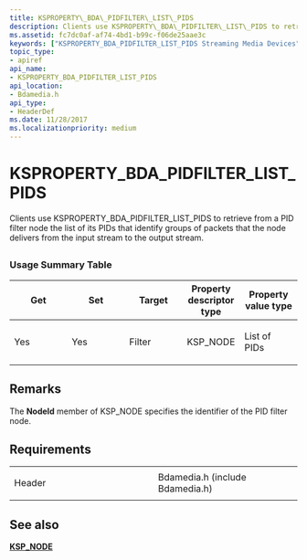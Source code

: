 ```yaml
---
title: KSPROPERTY\_BDA\_PIDFILTER\_LIST\_PIDS
description: Clients use KSPROPERTY\_BDA\_PIDFILTER\_LIST\_PIDS to retrieve from a PID filter node the list of its PIDs that identify groups of packets that the node delivers from the input stream to the output stream.
ms.assetid: fc7dc0af-af74-4bd1-b99c-f06de25aae3c
keywords: ["KSPROPERTY_BDA_PIDFILTER_LIST_PIDS Streaming Media Devices"]
topic_type:
- apiref
api_name:
- KSPROPERTY_BDA_PIDFILTER_LIST_PIDS
api_location:
- Bdamedia.h
api_type:
- HeaderDef
ms.date: 11/28/2017
ms.localizationpriority: medium
---
```


# KSPROPERTY\_BDA\_PIDFILTER\_LIST\_PIDS


Clients use KSPROPERTY\_BDA\_PIDFILTER\_LIST\_PIDS to retrieve from a PID filter node the list of its PIDs that identify groups of packets that the node delivers from the input stream to the output stream.

## <span id="ddk_ksproperty_bda_pidfilter_list_pids_ks"></span><span id="DDK_KSPROPERTY_BDA_PIDFILTER_LIST_PIDS_KS"></span>


### Usage Summary Table

<table>
<colgroup>
<col width="20%" />
<col width="20%" />
<col width="20%" />
<col width="20%" />
<col width="20%" />
</colgroup>
<thead>
<tr class="header">
<th>Get</th>
<th>Set</th>
<th>Target</th>
<th>Property descriptor type</th>
<th>Property value type</th>
</tr>
</thead>
<tbody>
<tr class="odd">
<td><p>Yes</p></td>
<td><p>Yes</p></td>
<td><p>Filter</p></td>
<td><p>KSP_NODE</p></td>
<td><p>List of PIDs</p></td>
</tr>
</tbody>
</table>

 

Remarks
-------

The **NodeId** member of KSP\_NODE specifies the identifier of the PID filter node.

Requirements
------------

<table>
<colgroup>
<col width="50%" />
<col width="50%" />
</colgroup>
<tbody>
<tr class="odd">
<td><p>Header</p></td>
<td>Bdamedia.h (include Bdamedia.h)</td>
</tr>
</tbody>
</table>

## See also


[**KSP\_NODE**](https://docs.microsoft.com/windows-hardware/drivers/ddi/ks/ns-ks-ksp_node)

 

 






